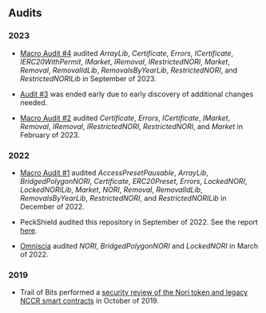 ## Audits
### 2023
- [Macro Audit #4](https://library.0xmacro.com/library/audits/nori-4) audited _ArrayLib_, _Certificate_, _Errors_, _ICertificate_, _IERC20WithPermit_, _IMarket_, _IRemoval_, _IRestrictedNORI_, _Market_, _Removal_, _RemovalIdLib_, _RemovalsByYearLib_, _RestrictedNORI_, and _RestrictedNORILib_ in September of 2023.

- [Audit #3](https://github.com/nori-dot-eco/contracts/pull/589) was ended early due to early discovery of additional changes needed.

- [Macro Audit #2](https://library.0xmacro.com/library/audits/nori-2) audited _Certificate_, _Errors_, _ICertificate_, _IMarket_, _Removal_, _IRemoval_, _IRestrictedNORI_, _RestrictedNORI_, and _Market_ in February of 2023.

### 2022

- [Macro Audit #1](https://library.0xmacro.com/library/audits/nori-1) audited _AccessPresetPausable_, _ArrayLib_, _BridgedPolygonNORI_, _Certificate_, _ERC20Preset_, _Errors_, _LockedNORI_, _LockedNORILib_, _Market_, _NORI_, _Removal_, _RemovalIdLib_, _RemovalsByYearLib_, _RestrictedNORI_, and _RestrictedNORILib_ in December of 2022.

- PeckShield audited this repository in September of 2022. See the report [here](./PeckShield-Audit-Report-Nori-v1.0.pdf).

- [Omniscia](https://omniscia.io/nori-multiple-token-implementations/) audited _NORI_, _BridgedPolygonNORI_ and _LockedNORI_ in March of 2022.

### 2019

- Trail of Bits performed a [security review of the Nori token and legacy NCCR smart contracts](./Trail%20of%20Bits-Nori-Letter%20of%20Attestation.pdf) in October of 2019.
